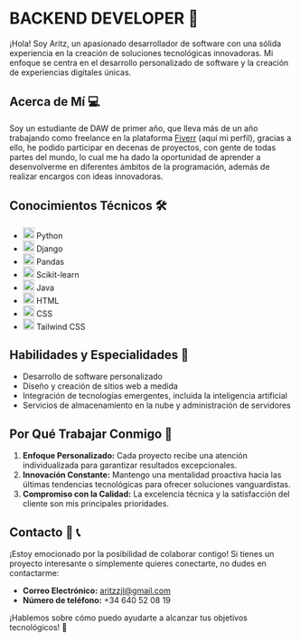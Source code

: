 # BACKEND DEVELOPER 🚀

¡Hola! Soy Aritz, un apasionado desarrollador de software con una sólida experiencia en la creación de soluciones tecnológicas innovadoras. Mi enfoque se centra en el desarrollo personalizado de software y la creación de experiencias digitales únicas.

## Acerca de Mí 💻

Soy un estudiante de DAW de primer año, que lleva más de un año trabajando como freelance en la plataforma [Fiverr]([https://www.aritzdesarrollo.com](https://es.fiverr.com/aritzjl)) (aquí mi perfil), gracias a ello, he podido participar en decenas de proyectos, con gente de todas partes del mundo, lo cual me ha dado la oportunidad de aprender a desenvolverme en diferentes ámbitos de la programación, además de realizar encargos con ideas innovadoras.

## Conocimientos Técnicos 🛠️

- <img src="https://upload.wikimedia.org/wikipedia/commons/thumb/c/c3/Python-logo-notext.svg/1869px-Python-logo-notext.svg.png" alt="Python Logo" width="20"/> Python
- <img src="https://download.logo.wine/logo/Django_(web_framework)/Django_(web_framework)-Logo.wine.png" alt="Django Logo" width="20"/> Django
- <img src="https://upload.wikimedia.org/wikipedia/commons/thumb/e/ed/Pandas_logo.svg/1200px-Pandas_logo.svg.png" alt="Pandas Logo" width="20"/> Pandas
- <img src="https://upload.wikimedia.org/wikipedia/commons/thumb/0/05/Scikit_learn_logo_small.svg/1280px-Scikit_learn_logo_small.svg.png" alt="Scikit-learn Logo" width="20"/> Scikit-learn
- <img src="https://assets.stickpng.com/images/58480979cef1014c0b5e4901.png" alt="Java Logo" width="20"/> Java
- <img src="https://cdn-icons-png.flaticon.com/512/1532/1532556.png" alt="HTML Logo" width="20"/> HTML
- <img src="https://upload.wikimedia.org/wikipedia/commons/thumb/6/62/CSS3_logo.svg/800px-CSS3_logo.svg.png" alt="CSS Logo" width="20"/> CSS
- <img src="https://upload.wikimedia.org/wikipedia/commons/thumb/d/d5/Tailwind_CSS_Logo.svg/320px-Tailwind_CSS_Logo.svg.png" alt="Tailwind CSS Logo" width="20"/> Tailwind CSS


## Habilidades y Especialidades 🎯

- Desarrollo de software personalizado
- Diseño y creación de sitios web a medida
- Integración de tecnologías emergentes, incluida la inteligencia artificial
- Servicios de almacenamiento en la nube y administración de servidores

## Por Qué Trabajar Conmigo 🤝

1. **Enfoque Personalizado:** Cada proyecto recibe una atención individualizada para garantizar resultados excepcionales.
2. **Innovación Constante:** Mantengo una mentalidad proactiva hacia las últimas tendencias tecnológicas para ofrecer soluciones vanguardistas.
3. **Compromiso con la Calidad:** La excelencia técnica y la satisfacción del cliente son mis principales prioridades.

## Contacto 📧 📞

¡Estoy emocionado por la posibilidad de colaborar contigo! Si tienes un proyecto interesante o simplemente quieres conectarte, no dudes en contactarme:

- **Correo Electrónico:** aritzzjl@gmail.com
- **Número de teléfono:** +34 640 52 08 19

¡Hablemos sobre cómo puedo ayudarte a alcanzar tus objetivos tecnológicos! 🚀
